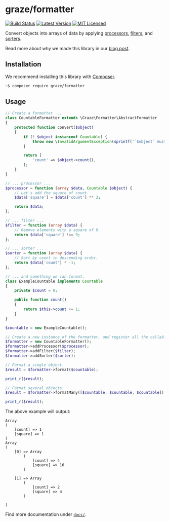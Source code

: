 # graze/formatter

[![Build Status][ico-travis]][travis]
[![Latest Version][ico-packagist]][packagist]
[![MIT Licensed][ico-license]][license]

<!-- Images -->
[ico-travis]: https://img.shields.io/travis/graze/formatter/master.svg
[ico-packagist]: https://img.shields.io/packagist/v/graze/formatter.svg
[ico-license]: https://img.shields.io/packagist/l/graze/formatter.svg

<!-- Links -->
[travis]: https://travis-ci.org/graze/formatter
[packagist]: https://packagist.org/packages/graze/formatter
[license]: https://github.com/graze/formatter/blob/master/LICENSE

Convert objects into arrays of data by applying [processors](docs/01-processors.md), [filters](docs/02-filters.md), and [sorters](docs/03-sorters.md).

Read more about why we made this library in our [blog post](http://tech.graze.com/2015/12/10/graze-formatter/).

## Installation

We recommend installing this library with [Composer](https://getcomposer.org).

```bash
~$ composer require graze/formatter
```

## Usage

```php
// Create a formatter ...
class CountableFormatter extends \Graze\Formatter\AbstractFormatter
{
    protected function convert($object)
    {
        if (! $object instanceof Countable) {
            throw new \InvalidArgumentException(sprintf('`$object` must be an instance of %s.', Countable::class));
        }

        return [
            'count' => $object->count(),
        ];
    }
}

// ... processor ...
$processor = function (array $data, Countable $object) {
    // Let's add the square of count.
    $data['square'] = $data['count'] ** 2;

    return $data;
};

// ... filter ...
$filter = function (array $data) {
    // Remove elements with a square of 9.
    return $data['square'] !== 9;
};

// ... sorter ...
$sorter = function (array $data) {
    // Sort by count in descending order.
    return $data['count'] * -1;
};

// ... and something we can format.
class ExampleCountable implements Countable
{
    private $count = 0;

    public function count()
    {
        return $this->count += 1;
    }
}

$countable = new ExampleCountable();

// Create a new instance of the formatter, and register all the callables.
$formatter = new CountableFormatter();
$formatter->addProcessor($processor);
$formatter->addFilter($filter);
$formatter->addSorter($sorter);

// Format a single object.
$result = $formatter->format($countable);

print_r($result);

// Format several objects.
$result = $formatter->formatMany([$countable, $countable, $countable]);

print_r($result);
```

The above example will output:

```
Array
(
    [count] => 1
    [square] => 1
)
Array
(
    [0] => Array
        (
            [count] => 4
            [square] => 16
        )

    [1] => Array
        (
            [count] => 2
            [square] => 4
        )

)
```

Find more documentation under [`docs/`](/docs).

